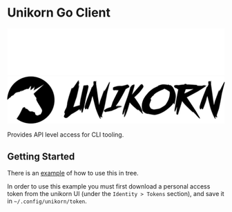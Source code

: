 # Unikorn Go Client

![Unikorn Logo](https://raw.githubusercontent.com/unikorn-cloud/assets/main/images/logos/light-on-dark/logo.svg#gh-dark-mode-only)
![Unikorn Logo](https://raw.githubusercontent.com/unikorn-cloud/assets/main/images/logos/dark-on-light/logo.svg#gh-light-mode-only)

Provides API level access for CLI tooling.

## Getting Started

There is an [example](examples/client.go) of how to use this in tree.

In order to use this example you must first download a personal access token from the unikorn UI (under the `Identity > Tokens` section), and save it in `~/.config/unikorn/token`.
